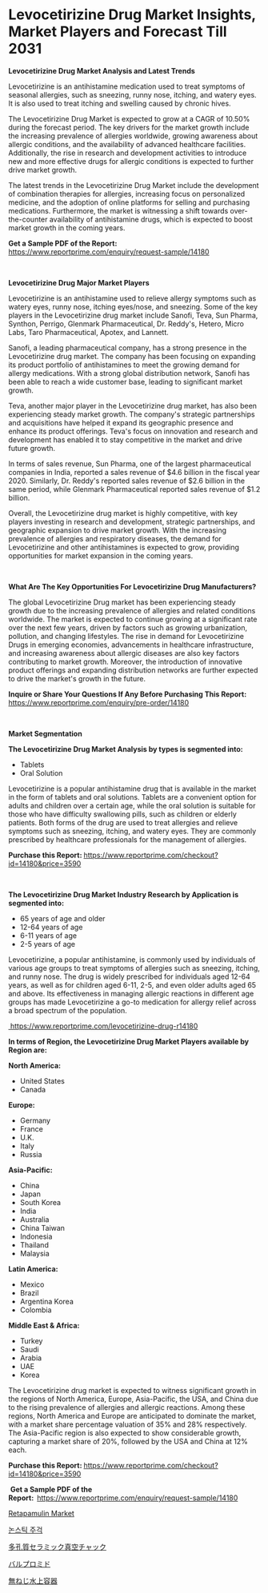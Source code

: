 <p><h1>Levocetirizine Drug Market Insights, Market Players and Forecast Till 2031</h1></p><p><strong>Levocetirizine Drug Market Analysis and Latest Trends</strong></p>
<p><p>Levocetirizine is an antihistamine medication used to treat symptoms of seasonal allergies, such as sneezing, runny nose, itching, and watery eyes. It is also used to treat itching and swelling caused by chronic hives.</p><p>The Levocetirizine Drug Market is expected to grow at a CAGR of 10.50% during the forecast period. The key drivers for the market growth include the increasing prevalence of allergies worldwide, growing awareness about allergic conditions, and the availability of advanced healthcare facilities. Additionally, the rise in research and development activities to introduce new and more effective drugs for allergic conditions is expected to further drive market growth.</p><p>The latest trends in the Levocetirizine Drug Market include the development of combination therapies for allergies, increasing focus on personalized medicine, and the adoption of online platforms for selling and purchasing medications. Furthermore, the market is witnessing a shift towards over-the-counter availability of antihistamine drugs, which is expected to boost market growth in the coming years.</p></p>
<p><strong>Get a Sample PDF of the Report:&nbsp;</strong> <a href="https://www.reportprime.com/enquiry/request-sample/14180">https://www.reportprime.com/enquiry/request-sample/14180</a></p>
<p>&nbsp;</p>
<p><strong>Levocetirizine Drug Major Market Players</strong></p>
<p><p>Levocetirizine is an antihistamine used to relieve allergy symptoms such as watery eyes, runny nose, itching eyes/nose, and sneezing. Some of the key players in the Levocetirizine drug market include Sanofi, Teva, Sun Pharma, Synthon, Perrigo, Glenmark Pharmaceutical, Dr. Reddy's, Hetero, Micro Labs, Taro Pharmaceutical, Apotex, and Lannett.</p><p>Sanofi, a leading pharmaceutical company, has a strong presence in the Levocetirizine drug market. The company has been focusing on expanding its product portfolio of antihistamines to meet the growing demand for allergy medications. With a strong global distribution network, Sanofi has been able to reach a wide customer base, leading to significant market growth.</p><p>Teva, another major player in the Levocetirizine drug market, has also been experiencing steady market growth. The company's strategic partnerships and acquisitions have helped it expand its geographic presence and enhance its product offerings. Teva's focus on innovation and research and development has enabled it to stay competitive in the market and drive future growth.</p><p>In terms of sales revenue, Sun Pharma, one of the largest pharmaceutical companies in India, reported a sales revenue of $4.6 billion in the fiscal year 2020. Similarly, Dr. Reddy's reported sales revenue of $2.6 billion in the same period, while Glenmark Pharmaceutical reported sales revenue of $1.2 billion.</p><p>Overall, the Levocetirizine drug market is highly competitive, with key players investing in research and development, strategic partnerships, and geographic expansion to drive market growth. With the increasing prevalence of allergies and respiratory diseases, the demand for Levocetirizine and other antihistamines is expected to grow, providing opportunities for market expansion in the coming years.</p></p>
<p>&nbsp;</p>
<p><strong>What Are The Key Opportunities For Levocetirizine Drug Manufacturers?</strong></p>
<p><p>The global Levocetirizine Drug market has been experiencing steady growth due to the increasing prevalence of allergies and related conditions worldwide. The market is expected to continue growing at a significant rate over the next few years, driven by factors such as growing urbanization, pollution, and changing lifestyles. The rise in demand for Levocetirizine Drugs in emerging economies, advancements in healthcare infrastructure, and increasing awareness about allergic diseases are also key factors contributing to market growth. Moreover, the introduction of innovative product offerings and expanding distribution networks are further expected to drive the market's growth in the future.</p></p>
<p><strong>Inquire or Share Your Questions If Any Before Purchasing This Report:</strong> <a href="https://www.reportprime.com/enquiry/pre-order/14180">https://www.reportprime.com/enquiry/pre-order/14180</a></p>
<p>&nbsp;</p>
<p><strong>Market Segmentation</strong></p>
<p><strong>The Levocetirizine Drug Market Analysis by types is segmented into:</strong></p>
<p><ul><li>Tablets</li><li>Oral Solution</li></ul></p>
<p><p>Levocetirizine is a popular antihistamine drug that is available in the market in the form of tablets and oral solutions. Tablets are a convenient option for adults and children over a certain age, while the oral solution is suitable for those who have difficulty swallowing pills, such as children or elderly patients. Both forms of the drug are used to treat allergies and relieve symptoms such as sneezing, itching, and watery eyes. They are commonly prescribed by healthcare professionals for the management of allergies.</p></p>
<p><strong>Purchase this Report:&nbsp;</strong><a href="https://www.reportprime.com/checkout?id=14180&price=3590">https://www.reportprime.com/checkout?id=14180&price=3590</a></p>
<p>&nbsp;</p>
<p><strong>The Levocetirizine Drug Market Industry Research by Application is segmented into:</strong></p>
<p><ul><li>65 years of age and older</li><li>12-64 years of age</li><li>6-11 years of age</li><li>2-5 years of age</li></ul></p>
<p><p>Levocetirizine, a popular antihistamine, is commonly used by individuals of various age groups to treat symptoms of allergies such as sneezing, itching, and runny nose. The drug is widely prescribed for individuals aged 12-64 years, as well as for children aged 6-11, 2-5, and even older adults aged 65 and above. Its effectiveness in managing allergic reactions in different age groups has made Levocetirizine a go-to medication for allergy relief across a broad spectrum of the population.</p></p>
<p><a href="https://www.reportprime.com/levocetirizine-drug-r14180">&nbsp;https://www.reportprime.com/levocetirizine-drug-r14180</a></p>
<p><strong>In terms of Region, the Levocetirizine Drug Market Players available by Region are:</strong></p>
<p>
    <p> <strong> North America: </strong>
        <ul>
            <li>United States</li>
            <li>Canada</li>
        </ul>
        </p> 
    <p> <strong> Europe: </strong>
        <ul>
            <li>Germany</li>
            <li>France</li>
            <li>U.K.</li>
            <li>Italy</li>
            <li>Russia</li>
        </ul>
        </p> 
    <p> <strong> Asia-Pacific: </strong>
        <ul>
            <li>China</li>
            <li>Japan</li>
            <li>South Korea</li>
            <li>India</li>
            <li>Australia</li>
            <li>China Taiwan</li>
            <li>Indonesia</li>
            <li>Thailand</li>
            <li>Malaysia</li>
        </ul>
        </p> 
    <p> <strong> Latin America: </strong>
        <ul>
            <li>Mexico</li>
            <li>Brazil</li>
            <li>Argentina Korea</li>
            <li>Colombia</li>
        </ul>
        </p> 
    <p> <strong> Middle East & Africa: </strong>
        <ul>
            <li>Turkey</li>
            <li>Saudi</li>
            <li>Arabia</li>
            <li>UAE</li>
            <li>Korea</li>
        </ul>
    </p>
    </p>
<p><p>The Levocetirizine drug market is expected to witness significant growth in the regions of North America, Europe, Asia-Pacific, the USA, and China due to the rising prevalence of allergies and allergic reactions. Among these regions, North America and Europe are anticipated to dominate the market, with a market share percentage valuation of 35% and 28% respectively. The Asia-Pacific region is also expected to show considerable growth, capturing a market share of 20%, followed by the USA and China at 12% each.</p></p>
<p><strong>Purchase this Report: </strong><a href="https://www.reportprime.com/checkout?id=14180&price=3590">https://www.reportprime.com/checkout?id=14180&price=3590</a></p>
<p>&nbsp;<strong>Get a Sample PDF of the Report:&nbsp;&nbsp;</strong><a href="https://www.reportprime.com/enquiry/request-sample/14180">https://www.reportprime.com/enquiry/request-sample/14180</a></p>
<p><strong></strong></p>
<p><p><a href="https://github.com/mancsybtousav/Market-Research-Report-List-2/blob/main/retapamulin-market.md">Retapamulin Market</a></p><p><a href="https://medium.com/@witoldadamczyk1904/%EB%B6%80%EC%B0%A9-%EB%B0%A9%EC%A7%80-%EC%8A%A4%ED%8C%8C%ED%8A%9C%EB%9D%BC-%EC%8B%9C%EC%9E%A5-%EC%A1%B0%EC%82%AC-%EB%B3%B4%EA%B3%A0%EC%84%9C-%EA%B7%B8-%EC%97%AD%EC%82%AC-%EB%B0%8F-2024%EB%85%84%EB%B6%80%ED%84%B0-2031%EB%85%84%EA%B9%8C%EC%A7%80%EC%9D%98-%EC%98%88%EC%B8%A1-b18543faec5f">논스틱 주걱</a></p><p><a href="https://github.com/KaydenJohns1964/Market-Research-Report-List-1/blob/main/927546925152.md">多孔質セラミック真空チャック</a></p><p><a href="https://medium.com/@rockcod61/%E3%83%90%E3%83%AB%E3%83%97%E3%83%AD%E3%83%9F%E3%83%89%E5%B8%82%E5%A0%B4%E3%81%AE%E3%83%A1%E3%83%88%E3%83%AA%E3%82%AF%E3%82%B9%E3%81%AE%E8%A7%A3%E8%AA%AD-%E5%B8%82%E5%A0%B4%E3%82%B7%E3%82%A7%E3%82%A2-%E3%83%88%E3%83%AC%E3%83%B3%E3%83%89-%E6%88%90%E9%95%B7%E3%83%91%E3%82%BF%E3%83%BC%E3%83%B3-e3118c66914f">バルプロミド</a></p><p><a href="https://github.com/marbadji/Market-Research-Report-List-1/blob/main/618096025151.md">無ねじ水上容器</a></p></p>